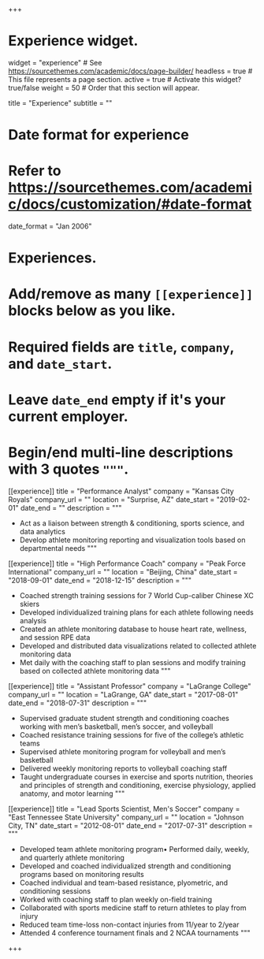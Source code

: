 +++
# Experience widget.
widget = "experience"  # See https://sourcethemes.com/academic/docs/page-builder/
headless = true  # This file represents a page section.
active = true  # Activate this widget? true/false
weight = 50  # Order that this section will appear.

title = "Experience"
subtitle = ""

# Date format for experience
#   Refer to https://sourcethemes.com/academic/docs/customization/#date-format
date_format = "Jan 2006"

# Experiences.
#   Add/remove as many `[[experience]]` blocks below as you like.
#   Required fields are `title`, `company`, and `date_start`.
#   Leave `date_end` empty if it's your current employer.
#   Begin/end multi-line descriptions with 3 quotes `"""`.
[[experience]]
  title = "Performance Analyst"
  company = "Kansas City Royals"
  company_url = ""
  location = "Surprise, AZ"
  date_start = "2019-02-01"
  date_end = ""
  description = """
  
  * Act as a liaison between strength & conditioning, sports science, and data analytics
  * Develop athlete monitoring reporting and visualization tools based on departmental needs
  """

[[experience]]
  title = "High Performance Coach"
  company = "Peak Force International"
  company_url = ""
  location = "Beijing, China"
  date_start = "2018-09-01"
  date_end = "2018-12-15"
  description = """
  
  * Coached strength training sessions for 7 World Cup-caliber Chinese XC skiers
  * Developed individualized training plans for each athlete following needs analysis
  * Created an athlete monitoring database to house heart rate, wellness, and session RPE data
  * Developed and distributed data visualizations related to collected athlete monitoring data
  * Met daily with the coaching staff to plan sessions and modify training based on collected athlete monitoring data
  """

[[experience]]
  title = "Assistant Professor"
  company = "LaGrange College"
  company_url = ""
  location = "LaGrange, GA"
  date_start = "2017-08-01"
  date_end = "2018-07-31"
  description = """
  
  * Supervised graduate student strength and conditioning coaches working with men’s basketball, men’s soccer, and volleyball
  * Coached resistance training sessions for five of the college’s athletic teams
  * Supervised athlete monitoring program for volleyball and men’s basketball
  * Delivered weekly monitoring reports to volleyball coaching staff
  * Taught undergraduate courses in exercise and sports nutrition, theories and principles of strength and conditioning, exercise physiology, applied anatomy, and motor learning
  """
  
[[experience]]
  title = "Lead Sports Scientist, Men's Soccer"
  company = "East Tennessee State University"
  company_url = ""
  location = "Johnson City, TN"
  date_start = "2012-08-01"
  date_end = "2017-07-31"
  description = """
  
  * Developed team athlete monitoring program• Performed daily, weekly, and quarterly athlete monitoring
  * Developed and coached individualized strength and conditioning programs based on monitoring results
  * Coached individual and team-based resistance, plyometric, and conditioning sessions
  * Worked with coaching staff to plan weekly on-field training
  * Collaborated with sports medicine staff to return athletes to play from injury
  * Reduced team time-loss non-contact injuries from 11/year to 2/year
  * Attended 4 conference tournament finals and 2 NCAA tournaments
  """

+++
